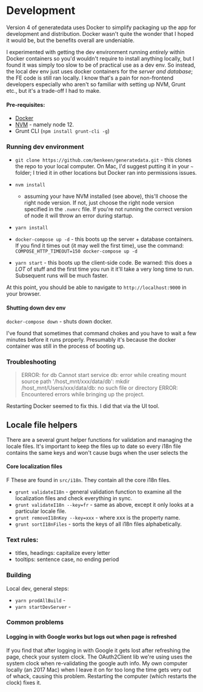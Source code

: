 # Development

Version 4 of generatedata uses Docker to simplify packaging up the app for development and distribution. Docker
wasn't quite the wonder that I hoped it would be, but the benefits overall are undeniable.

I experimented with getting the dev environment running _entirely_ within Docker containers so you'd wouldn't require
to install anything locally, but I found it was simply too slow to be of practical use as a dev env. So instead, the 
local dev env just uses docker containers for the _server and database_; the FE code is still ran locally. I know that's
a pain for non-frontend developers especially who aren't so familiar with setting up NVM, Grunt etc., but it's a
trade-off I had to make. 

#### Pre-requisites:

- [Docker](https://docs.docker.com/get-docker/)
- [NVM](https://github.com/nvm-sh/nvm#installing-and-updating) - namely node 12.
- Grunt CLI (`npm install grunt-cli -g`)


### Running dev environment

- `git clone https://github.com/benkeen/generatedata.git` - this clones the repo to your local computer. On Mac, I'd
suggest putting it in your `~` folder; I tried it in other locations but Docker ran into permissions issues.  

- `nvm install`
    - assuming your have NVM installed (see above), this'll choose the right node version. If not, just choose the 
    right node version specified in the `.nvmrc` file. If you're not running the correct version of node it will 
    throw an error during startup.

- `yarn install`
- `docker-compose up -d` - this boots up the server + database containers. If you find it times out (it may well the 
first time), use the command: `COMPOSE_HTTP_TIMEOUT=150 docker-compose up -d`
- `yarn start` - this boots up the client-side code. Be warned: this does a *LOT* of stuff and the first time you run
it it'll take a very long time to run. Subsequent runs will be much faster. 

At this point, you should be able to navigate to `http://localhost:9000` in your browser.


#### Shutting down dev env

`docker-compose down` - shuts down docker.

I've found that sometimes that command chokes and you have to wait a few minutes before it runs properly. Presumably
it's because the docker container was still in the process of booting up.


### Troubleshooting

> ERROR: for db  Cannot start service db: error while creating mount source path '/host_mnt/xxx/data/db': mkdir /host_mnt/Users/xxx/data/db: no such file or directory
  ERROR: Encountered errors while bringing up the project.

Restarting Docker seemed to fix this. I did that via the UI tool.



## Locale file helpers

There are a several grunt helper functions for validation and managing the locale files. It's important to keep the files
up to date so every i18n file contains the same keys and won't cause bugs when the user selects the 

#### Core localization files
F
These are found in `src/i18n`. They contain all the core i18n files.

- `grunt validateI18n` - general validation function to examine all the localization files and check everything in sync.
- `grunt validateI18n --key=fr` - same as above, except it only looks at a particular locale file.
- `grunt removeI18nKey --key=xxx` - where xxx is the property name.
- `grunt sortI18nFiles` - sorts the keys of all i18n files alphabetically.


### Text rules:

- titles, headings: capitalize every letter
- tooltips: sentence case, no ending period



### Building

Local dev, general steps:

- `yarn prodAllBuild` - 
- `yarn startDevServer` - 


### Common problems

#### Logging in with Google works but logs out when page is refreshed

If you find that after logging in with Google it gets lost after refreshing the page, check your system clock. The 
OAuth2Client lib we're using uses the system clock when re-validating the google auth info. My own computer locally
(an 2017 Mac) when I leave it on for too long the time gets very out of whack, causing this problem. Restarting the 
computer (which restarts the clock) fixes it.
